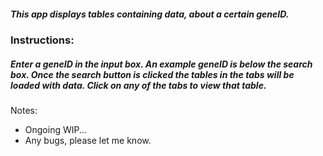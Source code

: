 ##### This app displays tables containing data, about a certain geneID.

### Instructions:

##### Enter a geneID in the input box. An example geneID is below the search box. Once the search button is clicked the tables in the tabs will be loaded with data. Click on any of the tabs to view that table.

Notes:

*   Ongoing WIP...
*   Any bugs, please let me know.
